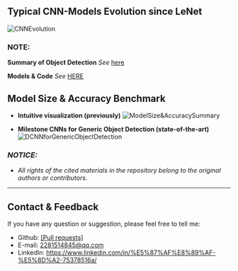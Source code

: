 ## Typical CNN-Models Evolution since LeNet

![CNNEvolution](https://github.com/mikelu-shanghai/TypicalCNN-ModelEvolution/blob/master/images/CNNEvolution.jpg)

### NOTE:
**Summary of Object Detection** *See* [here](https://github.com/mikelu-shanghai/ObjectDetection-SummaryNotes)

**Models & Code** *See* [HERE](https://github.com/mikelu-shanghai/TypicalCNN-ModelEvolution/tree/master/models)

## Model Size & Accuracy Benchmark

- **Intuitive visualization (previously)**
![ModelSize&AccuracySummary](https://github.com/mikelu-shanghai/TypicalCNN-ModelEvolution/blob/master/Benchmarks/ModelSize%26AccuracySummary.jpg)

- **Milestone CNNs for Generic Object Detection (state-of-the-art)**
![DCNNforGenericObjectDetection](https://github.com/mikelu-shanghai/TypicalCNN-ModelEvolution/blob/master/Benchmarks/DCNN%20architectures%20that%20were%20commonly%20used%20for%20generic%20object%20detection.png)

### *NOTICE:*
- *All rights of the cited materials in the repository belong to the original authors or contributors.*

---
## Contact & Feedback
If you have any question or suggestion, please feel free to tell me:
- Github: [[Pull requests]](https://github.com/mikelu-shanghai/TypicalCNN-ModelEvolution/pulls)
- E-mail: 2281514845@qq.com
- LinkedIn: https://www.linkedin.com/in/%E5%87%AF%E8%89%AF-%E5%8D%A2-75378516a/
